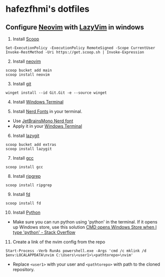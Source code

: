 # hafezfhmi's dotfiles

## Configure [Neovim](https://neovim.io/) with [LazyVim](https://www.lazyvim.org/) in windows

1. Install [Scoop](https://scoop.sh/)

```
Set-ExecutionPolicy -ExecutionPolicy RemoteSigned -Scope CurrentUser
Invoke-RestMethod -Uri https://get.scoop.sh | Invoke-Expression
```

2. Install [neovim](https://neovim.io/)

```
scoop bucket add main
scoop install neovim
```

3. Install [git](https://git-scm.com)

```
winget install --id Git.Git -e --source winget
```

4. Install [Windows Terminal](https://apps.microsoft.com/detail/9n0dx20hk701?launch=true&mode=full&hl=en-us&gl=my&ocid=bingwebsearch)

5. Install [Nerd Fonts](https://www.nerdfonts.com/#home) in your terminal.

- Use [JetBrainsMono Nerd font](https://github.com/ryanoasis/nerd-fonts/releases/download/v3.2.1/JetBrainsMono.zip)
- Apply it in your [Windows Terminal](https://apps.microsoft.com/detail/9n0dx20hk701?launch=true&mode=full&hl=en-us&gl=my&ocid=bingwebsearch)

6. Install [lazygit](https://github.com/jesseduffield/lazygit?tab=readme-ov-file)

```
scoop bucket add extras
scoop install lazygit
```

7. Install [gcc](https://gcc.gnu.org)

```
scoop install gcc
```

8. Install [ripgrep](https://github.com/BurntSushi/ripgrep)

```
scoop install ripgrep
```

9. Install [fd](https://github.com/sharkdp/fd?tab=readme-ov-file#installation)

```
scoop install fd
```

10. Install [Python](https://www.python.org/downloads/windows/)

- Make sure you can run python using 'python' in the terminal. If it opens up Windows store, use this solution [CMD opens Windows Store when I type 'python' - Stack Overflow](https://stackoverflow.com/questions/58754860/cmd-opens-windows-store-when-i-type-python)

11. Create a link of the nvim config from the repo

```
Start-Process -Verb RunAs powershell.exe -Args 'cmd /c mklink /d $env:LOCALAPPDATA\nvim C:\Users\<user1>\<pathtorepo>\nvim'
```

- Replace `<user1>` with your user and `<pathtorepo>` with path to the cloned repository.
